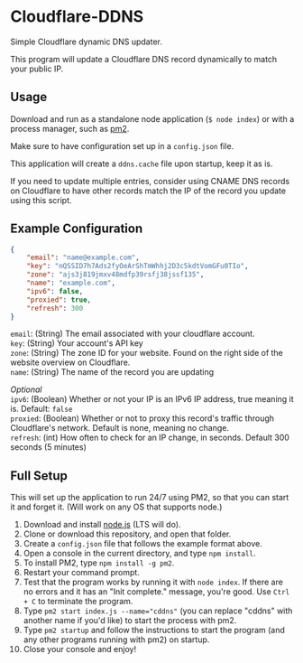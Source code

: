 # Cloudflare-DDNS
Simple Cloudflare dynamic DNS updater.

This program will update a Cloudflare DNS record dynamically to match your public IP. 

## Usage
Download and run as a standalone node application (`$ node index`) or with a process manager, such as [pm2](http://pm2.keymetrics.io/). 

Make sure to have configuration set up in a `config.json` file.

This application will create a `ddns.cache` file upon startup, keep it as is.

If you need to update multiple entries, consider using CNAME DNS records on Cloudflare to have other records match the IP of the record you update using this script.

## Example Configuration
```json
{
    "email": "name@example.com",
    "key": "nQSSID7h7Ads2fyOeArShTmWhhj2D3c5kdtVomGFu0TIo",
    "zone": "ajs3j819jmxv48mdfp39rsfj38jssf135",
    "name": "example.com",
    "ipv6": false,
    "proxied": true,
    "refresh": 300
}
```

`email`: (String) The email associated with your cloudflare account.  
`key`: (String) Your account's API key  
`zone`: (String) The zone ID for your website. Found on the right side of the website overview on Cloudflare.  
`name`: (String) The name of the record you are updating

*Optional*  
`ipv6`: (Boolean) Whether or not your IP is an IPv6 IP address, true meaning it is. Default: `false`  
`proxied`: (Boolean) Whether or not to proxy this record's traffic through Cloudflare's network. Default is none, meaning no change.  
`refresh`: (int) How often to check for an IP change, in seconds. Default 300 seconds (5 minutes)

## Full Setup

This will set up the application to run 24/7 using PM2, so that you can start it and forget it. (Will work on any OS that supports node.)

1. Download and install [node.js](https://nodejs.org/en/download/) (LTS will do).
2. Clone or download this repository, and open that folder.
3. Create a `config.json` file that follows the example format above.
4. Open a console in the current directory, and type `npm install`.
5. To install PM2, type `npm install -g pm2`.
6. Restart your command prompt.
7. Test that the program works by running it with `node index`. If there are no errors and it has an "Init complete." message, you're good. Use `Ctrl + C` to terminate the program.
8. Type `pm2 start index.js --name="cddns"` (you can replace "cddns" with another name if you'd like) to start the process with pm2.
9. Type `pm2 startup` and follow the instructions to start the program (and any other programs running with pm2) on startup.
10. Close your console and enjoy!
